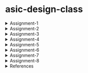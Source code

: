 # asic-design-class

<details>
<summary> Assignment-1 </summary>
  
## Write C program and compile it with GCC and RISC-V compiler and compare the outputs
  
### Task A. Writing a C program and compiling with GCC compilet

#### Step 1: open leafpad or any other text editor and write the following code

-> Command to open a file in leafpad
```ruby
  leafpad sum1ton.c &
```

-> Code:
```ruby
#include <stdio.h>

int main() {
	int I, n=25, sum=0;
	for(i=0; i<=n; ++I) {
	  sum =sum + I;
	}
	
	printf(" The sum from1 to %d is &d\n" , n,sum);
	return 0;
}
```

Screenshot 1: 

![image](https://github.com/user-attachments/assets/616043ce-5442-4504-b95f-feb333a0e7bf) 

Screenshot 2:

![image](https://github.com/user-attachments/assets/ecc36ccc-88a0-42d3-b036-02fc239d1d8c)

#### Step 2: compile the code using the gcc compiler and run the executable

-> Command to compile:
```ruby
  gcc sum1ton.c 
```

-> Command to run the executable:
```ruby
  ./a.out
```

Screenshot 3:

![image](https://github.com/user-attachments/assets/16316c28-ddc2-4b96-92f1-3a4b916abb34)

### Task B. Compiling the same program with RISC-V compiler

#### Step 1: Compailing the same C programm with RISC-V compiler ans -O1 optimization

->Command to compile:
```ruby
riscv64-unknown-elf-gcc -O1 -mabi=lp64 -march=rv64i -o sum1ton.o sum1ton.c
```
-> Command to dump the output:
```ruby
riscv64-unknown-elf-objdump -d sum1ton.o | less
```
Screenshot 4:
The number of instructions taken to execute the main block can be calculated by counting each individual instruction or subtracting the address of next block and the main block.

![image](https://github.com/user-attachments/assets/08f761f5-92e2-4d4d-a833-131325baf604)

Observation : With the -O1 optimizer, the main block takes total 14 instructions to execute the command

#### Step 2: Compailing the same C programm with RISC-V compiler ans -Ofast optimization

->Command to compile:
```ruby
riscv64-unknown-elf-gcc -Ofast -mabi=lp64 -march=rv64i -o sum1ton.o sum1ton.c
```
-> Command to dump the output:
```ruby
riscv64-unknown-elf-objdump -d sum1ton.o | less
```
Screenshot 5:

![image](https://github.com/user-attachments/assets/327269c0-5341-464f-8cad-a100d2807ba0)

Observation : With the -Ofast optimizer, the main block takes total 11 instructions to execute the command

</details>

<details>
<summary> Assignment-2 </summary>

## Executing and Debugging the C program with Spike Simulator

#### Step 1: Compile the C program with the RISC-V compiler with -Ofast optimizor
->Command to compile:
```ruby
riscv64-unknown-elf-gcc -Ofast -mabi=lp64 -march=rv64i -o sum1ton.o sum1ton.c
```

#### Step 2: Executing the compiled file with Spike Simulator
->Command for execution:
```ruby
spike pk sum1ton.o
```

Following is the expected output

![image](https://github.com/user-attachments/assets/5599e7e3-6bf2-4888-a2c6-13dd8acad86a)

#### Step 3: Debugging using Spike Simulator
->Command to open debugger:
```ruby
spike -d pk sumton.o 
```

We will step by step execute the instructions know what changes occur in the register values after each set of instructions run.
For that one can open the dump of the object file simultaneously.

->To run the first instruction
```ruby
until pc 0 100b0 
```

The above command will run the program till the instruction having adderess 100b0. To experiment one can take any differnt adderess and check the corrosponding reg value and observe the changes.

Screenshot of executing the above command

![image](https://github.com/user-attachments/assets/1887e545-b98c-4fe3-9820-220198b35d7a)

->To check the contents of reg
```ruby
reg 0 <reg_name>
```

For eg.
```ruby
reg 0 a0  #view contents of a0 register
reg 0 sp  #view contents of stack pointer
```

To execute next set of instructions press "enter"

![image](https://github.com/user-attachments/assets/4c9fa5a9-c16e-4b3c-9049-04fa5cae9851)

</details>

<details>
<summary> Assignment-3 </summary>
	
## Understanding RISC-V instruction format and implementing exact 32-bit instruction code in the instruction type format 

RISC-V is an instruction set architecture (ISA) designed to support computer architecture research and education.

### Task A. Instruction Set format of RISC-V

Instruction set or ISA are the set of commands which a process can understand and execute. The incstructions can be arithmetic, input, output operations etc. The instructions have some specific format/guidelines, defined by a series of 0s and 1s, that includes details such as the type of operation and the location of data.
For RISC-V also, there is a specific format for representing an instruction so that it can understand and execute specific operation.

1.  R-type 
   	
	R-type i.e Register type instructions handle all arithmetic and logical operations involving three registers. The format type is as follows

 	![image](https://github.com/user-attachments/assets/acc45146-51bc-4d7a-bb4b-3c940cce685c)

	-> funct7 (7 bits):
   		Function code for additional instruction differentiation
   
	-> rs2 (5 bits):
   		Second source register
   
	-> rs1 (5 bits):
   		First source register
   
	-> funct3 (3 bits):
   		Function code for primary instruction differentiation
	
 	-> rd (5 bits):
   		Destination register
	
 	-> opcode (7 bits)
   		Specifies basic operation catagory

2. I-type

	I-type i.e immediate type instruction handle operations with immediate values. The format type is as follows

	![image](https://github.com/user-attachments/assets/6371294d-e3b4-4da7-a7f7-f4ed069fe456)

	-> immediate (12 bits):
   		Immediate value used for operations
	
 	-> rs1 (5 bits):
   		Source register
	
 	-> funct3 (3 bits):
   		Function code for instruction differentiation
	
 	-> rd (5 bits):
   		Destination register
	
 	-> opcode (7 bits):
   		Basic operation code for I-type instructions


 3. S-type
    
	S-type or store type instructions are used to store data from register to memory. The format type is as follows

	![image](https://github.com/user-attachments/assets/d774995f-750c-4383-a0d1-9da2779782f4)

	-> imm[11:5] (7 bits): Upper 7 bits of the immediate value
    
	-> rs2 (5 bits): Second source register (contains the data to be stored)
    	
	-> rs1 (5 bits): First source register (base address register)
    
	-> funct3 (3 bits): Function code for instruction differentiation
    
	-> imm[4:0] (5 bits): Lower 5 bits of the immediate value
	
 	-> opcode (7 bits): Basic operation code for S-type instructions


 4. B-Type

    B-type instructions are used for conditional branch operations. These instructions are designed to alter the flow of execution based on comparisons between two registers. The format type is as follows

    ![image](https://github.com/user-attachments/assets/7426cb97-72d0-4904-b320-edc01ba7bfac)

	-> imm[12] (1 bit): The 12th bit of the immediate value
    
	-> imm[10:5] (6 bits): The 10th to 5th bits of the immediate value
    
	-> rs2 (5 bits): Second source register
    
	-> rs1 (5 bits): First source register
    
	-> funct3 (3 bits): Function code for instruction differentiation
    
	-> imm[4:1] (4 bits): The 4th to 1st bits of the immediate value
    
	-> imm[11] (1 bit): The 11th bit of the immediate value
    
	-> opcode (7 bits): Basic operation code for B-type instructions

5. U-Type

   U-type instructions handle operations involving large immediate values, typically for loading upper immediate values or computing addresses. The format type is as follows

   ![image](https://github.com/user-attachments/assets/b005d643-9fde-4b0f-97bd-d147b1cd9fb4)

	-> immediate[31:12] (20 bits): The upper 20 bits of the immediate value
   
	-> rd (5 bits): Destination register
   
	-> opcode (7 bits): Operation code for U-type instructions


6. J-Type

   J-type i.e jump type instructions are used for altering the program control flow by jumping to a specified address. Tey are typically used for unconditional jumps such as calling functions or implementing loops. The format type is as follows

   ![image](https://github.com/user-attachments/assets/e8343ad7-b3ba-4a5d-8872-230bb94d8147)

	-> imm[20] (1 bit): The 20th bit of the immediate value
   
	-> imm[10:1] (10 bits): The 10th to 1st bits of the immediate value

	-> imm[11] (1 bit): The 11th bit of the immediate value
   
	-> imm[19:12] (8 bits): The 19th to 12th bits of the immediate value
   
	-> rd (5 bits): Destination register where the return address is stored

	-> opcode (7 bits): Operation code for J-type instructions


### Task B. Decoding each Instruction Provided

### Task C. Executing assembly instructions based on a provided Verilog code within a RISC-V processor

| Operation | Standard RISC-V ISA | Hardcoded ISA |
| --------- | ------------------- | ------------- | 
| ADD R6, R2, R1 | 32'h00110333	| 32'h02208300 |
| SUB R7, R1, R2 | 32'h402083b3	| 32'h02209380 |
| AND R8, R1, R3 | 32'h0030f433	| 32'h0230a400 |
| OR R9, R2, R5	 | 32'h005164b3	| 32'h02513480 |
| XOR R10, R1, R4 | 32'h0040c533 | 32'h0240c500 |
| S#LT R1, R2, R4 | 32'h0045a0b3 | 32'h02415580 |
| ADDI R12, R4, 5 | 32'h004120b3 | 32'h00520600 |
| BEQ R0, R0, 15  | 32'h00000f63 | 32'h00f00002 |
| SW R3, R1, 2	  | 32'h0030a123 | 32'h00209181 |
| LW R13, R1, 2	  | 32'h0020a683 | 32'h00208681 |
| SRL R16, R14, R2 | 32'h0030a123 | 32'h00271803 |
| SLL R15, R1, R2  | 32'h002097b3 | 32'h00208783 |


### Task D. Performing functional simulation of RISC-V

-> For referencing the verilog and verilog testbench 
``` ruby
git clone https://github.com/vinayrayapati/iiitb_rv32i
```

#### Step 1. Compile the Verilog Code using the below command
-> Command
``` ruby
iverilog -o iiitb_rv32i iiitb_rv32i.v iiitb_rv32i_tb.v
```

#### Step 2. Execute testbench and create .vdc file
-> Command
``` ruby
 vvp iiitb_rv32i_tb
```

#### Step 3. Opening gtkwave and plotting the waveform 
-> Command
``` ruby
 gtkwave iiitb_rv32i.vdc
```
Screenshot of gtkwave gui

![image](https://github.com/user-attachments/assets/131510a9-f646-4252-8a0d-50838d3a6f0c)


#### Waveforms 

1. ADD R6, R2, R1

![image](https://github.com/user-attachments/assets/07498efb-175d-4dcd-8211-5ce151e52efa)

2. SUB R7, R1, R2

![image](https://github.com/user-attachments/assets/5ad343a5-979f-4c55-a031-805f6c3325de)

3. AND R8, R1, R3

![image](https://github.com/user-attachments/assets/8b15a105-184b-46e4-a7db-f929f0c45c6d)

5. OR R9, R2, R5

![image](https://github.com/user-attachments/assets/2094ea53-c8b1-4aee-98bc-2b7b950a6f1f)

6. XOR R10, R1, R4

![image](https://github.com/user-attachments/assets/3dbcb959-447f-4809-9dd4-96269e754cdf)

7. SLT R1, R2, R4

![image](https://github.com/user-attachments/assets/8d24aa09-ca23-45d3-b7d5-af4effef5e1d)

8. ADDI R12, R4, R5

![image](https://github.com/user-attachments/assets/ce72d2bb-31e3-4a62-baf0-5d9c5ecbaacb)

9. BEQ R0, R0, 15

![image](https://github.com/user-attachments/assets/be03f323-d064-4014-86fd-cb34f14e8cc6)

</details>

<details>
<summary> Assignment-4 </summary>

## Writing C program, compiling it with GCC and RISC-V compiler and compairing the output

### Fibonacci Series Generation

#### What is Fibonacci Series?

Fibonacci series is a sequence where the next number in the equence is the sum of the two preceding ones in the sequence.
The first two numbers of the sequence are 0 and 1.

#### Mathematical Representation 

The first two elements of the sequence 
```
F0 = 0
F1 = 1
```
The  next elements in the sequence are given by 
```
Fn = Fn-1 + Fn-2 (n > 2)
```
For reference let's take an example and check the sequence

```
for n=5
F0 = 0
F1 = 1
F2 = F0 + F1 = 0 + 1 = 1
F3 = F2 + F1 = 1 + 1 = 2
F4 = F3 + F2 = 2 + 1 = 3
F5 = F4 + F3 = 3 + 2 = 5
```

-> Code
```ruby
#include <stdio.h>

// driver code
int main()
{

    int n = 0, num, i;
    int p1 = 1;
    int p2 = 0;

    printf("Enter number of terms want to print the sequence for: \t");
    scanf("%d", &n);

    if (n < 1) {
        printf("Invalid Number of terms\n");
    }


    for (i = 1; i <= n; i++) {
        if (i > 2) {
            num = p1 + p2;
            p2 = p1;
            p1 = num;
            printf("%d \n", num);
        }

        // for first two terms
        if (i == 1) {
            printf("%d \n", p2);
        }
        if (i == 2) {
            printf("%d \n", p1);
        }
    }

    return 0;
}

```
#### Task A. Compiling the code by GCC compiler

-> Compiling the code
```ruby
gcc fibo_series.c
```

-> Executing 
```ruby
./a.out
```

#### Task B. Compiling the code by RISC-V compiler

-> Compiling the code
```ruby
riscv64-unknown-elf-gcc -O1 -mabi=lp64 -march=rv64i -o fibo_series.o fibo_series.c
```

-> Executing 
```ruby
spike pk fibo_series.o
```

-> Output from GCC and RISC-V compiler

![image](https://github.com/user-attachments/assets/5f37f9ce-b7e7-45ce-a53a-58b5f16ea822)


##### Observation 
The output from both the compilers is same which is expected.

</details>

<details>
<summary> Assignment-5 </summary>



<details> 
<summary> Day-3 </summary>

# Digital logic with TL-Verilog in Makerchip IDE

## Combinational Circuits

### 1. Implementation of MUX

![image](https://github.com/user-attachments/assets/9bb782bb-83de-443d-bdf4-7f926978c74b)

->Code

```ruby
$out[3:0] = $sel ? $in1[3:0] : $in2[3:0];
```
![image](https://github.com/user-attachments/assets/010d0a81-e139-464a-9c1a-9d53e98ae82b)


### 2. Combinational Calculator

![image](https://github.com/user-attachments/assets/b7855a6a-82c3-4e58-8164-8a6b2af38480)

->Code

```ruby
   $val1[31:0] = $rand1[31:0];
   $val2[31:0] = $rand2[31:0];
   $sel[1:0] = $rand3[1:0];
   
   $sum[31:0] = $val1[31:0] + $val2[31:0];
   $diff[31:0] = $val1[31:0] - $val2[31:0];
   $prod[31:0] = $val1[31:0] * $val2[31:0];
   $quot[31:0] = $val1[31:0] / $val2[31:0];
   
   $out1[31:0] = ($sel[1:0]==2'b00) ? $sum : ($sel[1:0]==2'b01) ? $diff : ($sel[1:0]==2'b10) ? $prod : $quot;

```

Output

![image](https://github.com/user-attachments/assets/bf0e3518-5d2b-4440-a920-5c964f6d723c)


## Sequential Circuits

### 1. Free-Running Counter

![image](https://github.com/user-attachments/assets/f8190c77-21f4-4614-a2d3-cc966d9559c7)

->Code

```ruby
   $count[31:0] = $reset ? 0 : (>>1$count + 1);
```

Output

![image](https://github.com/user-attachments/assets/a7ee6faf-46ea-4de1-807a-567c12b733d2)


### 2. Sequential Calculator

![image](https://github.com/user-attachments/assets/551d380f-c44c-4ef6-b3e9-69beb71741ba)

->Code

```ruby
   $val1[31:0] = >>2$out;
   $val2[31:0] = $rand2[3:0];
   $sel[1:0] = $rand3[1:0];
   
   $sum[31:0]  = $val1[31:0] + $val2[31:0];
   $diff[31:0] = $val1[31:0] - $val2[31:0];
   $prod[31:0] = $val1[31:0] * $val2[31:0];
   $quot[31:0] = $val1[31:0] / $val2[31:0];
   
   $int[31:0] = ($sel[1:0] == 2'b00) ? $sum : ($sel[1:0] == 2'b01) ? $diff : ($sel[1:0] == 2'b10) ? $prod[31:0]: $quot[31:0];
   
   $out[31:0] = $reset ? 32'h0 : $int;
```

Output

![image](https://github.com/user-attachments/assets/356bffee-026e-4410-b82d-b009d5053ce8)


## Pipeline

In Transaction-Level Verilog (TL-Verilog), pipelined logic is efficiently expressed using pipeline constructs that represent data flow across design stages, each corresponding to a clock cycle. This approach simplifies the modeling of sequential logic by automatically handling state propagation and enabling clear, concise descriptions of complex, multi-stage operations, improving both design clarity and maintainability.

### Pipelined Calculator 

![image](https://github.com/user-attachments/assets/0a5d2af9-d41d-4974-aecf-4a8473035e7a)


->Code
```ruby
   |cal
      @1
         $reset = *reset;
         $clk_sne = *clk;

         $valid[31:0] = $reset ? 0 : (>>1$valid + 1);
         $valid_or_reset = $reset | ~$valid;
         
         $val1[31:0] = >>2$out;
         $val2[31:0] = $rand2[3:0];
         $sel[1:0] = $rand3[1:0];
      
         $sum[31:0]  = $val1[31:0] + $val2[31:0];
         $diff[31:0] = $val1[31:0] - $val2[31:0];
         $prod[31:0] = $val1[31:0] * $val2[31:0];
         $quot[31:0] = $val1[31:0] / $val2[31:0];
      
      @2
         $out[31:0] = $valid_or_reset ? 32'h0 : ($sel[1:0] == 2'b00) ? $sum : ($sel[1:0] == 2'b01) ? $diff : ($sel[1:0] == 2'b10) ? $prod[31:0]: $quot[31:0];


```

Output

![image](https://github.com/user-attachments/assets/606d30be-2f6e-4615-9499-756cf46f8966)


## Validity 
In TL-Verilog, validity is a key concept used to manage data flow through pipelines. It helps ensure that operations are only performed on valid data and prevents the unnecessary processing of invalid or stale data. This concept is essential in pipelined designs, where operations are spread across multiple clock cycles.

### Cycle Calculator with Validity

![image](https://github.com/user-attachments/assets/964ad33d-80ac-4151-8011-e24658f14469)

->Code

```ruby
   |cal
      @1
         $reset = *reset;
         $clk_sne = *clk;
         
         $cnt[31:0] = $reset ? 0 : (>>1$cnt + 1);
         $valid = $cnt;
         $valid_or_reset = ($reset | $valid);
         
      ?$valid
         @1
            $val1[31:0] = >>2$out;
            $val2[31:0] = $rand2[3:0];
            $sel[1:0] = $rand3[1:0];
      
            $sum[31:0]  = $val1[31:0] + $val2[31:0];
            $diff[31:0] = $val1[31:0] - $val2[31:0];
            $prod[31:0] = $val1[31:0] * $val2[31:0];
            $quot[31:0] = $val1[31:0] / $val2[31:0];
      
         @2
            $out[31:0] = $valid_or_reset ? 32'h0 : ($sel[1:0] == 2'b00) ? $sum : ($sel[1:0] == 2'b01) ? $diff : ($sel[1:0] == 2'b10) ? $prod[31:0]: $quot[31:0];

```


Output

![image](https://github.com/user-attachments/assets/3db87edb-7e45-48a3-befb-3c301235aa13)

</details>

<details>

<summary> Day-4 </summary>

# Basic RISC-V CPU Micro-Architecture

## RISC-V Block Diagram

![image](https://github.com/user-attachments/assets/b8bac6d7-6c87-44d4-a625-aac8ae25d08a)

## Implementation Plan

![image](https://github.com/user-attachments/assets/f737f0ce-3a8b-445e-8653-55278baeba10)

### 1. Program Counter (PC) and next PC

The CPU uses the program counter to track its location in the code, for example when fetching the next instruction. Usually, the CPU adds four to the PC during instruction execution: addresses are in bytes, and each RISC-V instruction is four bytes long.

![image](https://github.com/user-attachments/assets/bec21aab-224d-4543-b125-18bd1f961125)

->Code

```ruby
         $pc[31:0] = >>1$reset ? 0 : ( >>1$pc + 31'h4 );

```

Output 

![image](https://github.com/user-attachments/assets/f307e945-7cf8-4743-811a-0c6d46a4140a)

### 2. Instruction Fetch

Instruction fetch is the first stage in the instruction execution cycle of a RISC-V CPU. It involves retrieving the instruction pointed to by the Program Counter (PC) from memory so that it can be decoded and executed in subsequent stages.

![image](https://github.com/user-attachments/assets/a284d9ff-d48e-4eed-8aa7-8ef0e1d48f9d)

->Code
```ruby
   |cpu
      @0
         $reset = *reset;
         $clk_sne = *clk;
         
         $pc[31:0] = >>1$reset ? 0 : ( >>1$pc + 31'h4 );
         
         $imem_rd_en = >>1$reset ? 0 : 1;
         $imem_rd_addr[31:0] = $pc[M4_IMEM_INDEX_CNT+1:2];

      @1
         $instr[31:0] = $imem_rd_data[31:0];

```

Output

![image](https://github.com/user-attachments/assets/f7fb0c47-56de-49e4-b476-41d62ccd1ee8)


### 3. Instruction Decode

Instruction decode is the second stage in the instruction execution cycle of a RISC-V CPU. After an instruction is fetched from memory, it needs to be interpreted, or "decoded," to understand what operation is to be performed and which operands are involved. The decoding process involves breaking down the binary instruction into its constituent fields, such as opcode, source registers, destination registers, and immediate values.

![image](https://github.com/user-attachments/assets/b16ee5ff-4485-4a54-9670-f9ee48705891)

INSTRUCTION TYPES DECODE

![image](https://github.com/user-attachments/assets/bb6f23ed-d444-4961-83c8-cdd114772390)

->Code
```ruby
      @1
         $is_u_instr = $instr[6:2] ==? 5'b0x101;
         
         $is_s_instr = $instr[6:2] ==? 5'b0100x;
         
         $is_r_instr = $instr[6:2] ==? 5'b01011 ||
                       $instr[6:2] ==? 5'b011x0 ||
                       $instr[6:2] ==? 5'b10100;
         
         $is_j_instr = $instr[6:2] ==? 5'b11011;
         
         $is_i_instr = $instr[6:2] ==? 5'b0000x ||
                       $instr[6:2] ==? 5'b001x0 ||
                       $instr[6:2] ==? 5'b11001;
         
         $is_b_instr = $instr[6:2] ==? 5'b11000;
```

INSTRUCTION IMMEDIATE DECODE

![image](https://github.com/user-attachments/assets/2bdf7f54-2a87-4c84-8dcc-1a4bcc3cf32b)

->Code
```ruby
         $imm[31:0] = $is_i_instr ? {{21{$instr[31]}}, $instr[30:20]} :
                      $is_s_instr ? {{21{$instr[31]}}, $instr[30:25], $instr[11:7]} :
                      $is_b_instr ? {{20{$instr[31]}}, $instr[7], $instr[30:25], $instr[11:8], 1'b0} :
                      $is_u_instr ? {$instr[31:12], 12'b0} :
                      $is_j_instr ? {{12{$instr[31]}}, $instr[19:12], $instr[20], $instr[30:21], 1'b0} :
                                    32'b0;
```

INSTRUCTION FIELD DECODE

![image](https://github.com/user-attachments/assets/dae7d804-9061-4373-bd24-1fb52bcc2f2e)

->Code
```ruby
         $rs2_valid = $is_r_instr || $is_s_instr || $is_b_instr;
         ?$rs2_valid
            $rs2[4:0] = $instr[24:20];
            
         $rs1_valid = $is_r_instr || $is_i_instr || $is_s_instr || $is_b_instr;
         ?$rs1_valid
            $rs1[4:0] = $instr[19:15];
         
         $funct3_valid = $is_r_instr || $is_i_instr || $is_s_instr || $is_b_instr;
         ?$funct3_valid
            $funct3[2:0] = $instr[14:12];
            
         $funct7_valid = $is_r_instr ;
         ?$funct7_valid
            $funct7[6:0] = $instr[31:25];
            
         $rd_valid = $is_r_instr || $is_i_instr || $is_u_instr || $is_j_instr;
         ?$rd_valid
            $rd[4:0] = $instr[11:7];

```

INSTRUCTION DECODE

![image](https://github.com/user-attachments/assets/ed14982c-04f4-4173-9610-90e5d0974a6e)

->Code

```ruby
         $opcode[6:0] = $instr[6:0];
         
         $dec_bits [10:0] = {$funct7[5], $funct3, $opcode};
         $is_beq = $dec_bits ==? 11'bx_000_1100011;
         $is_bne = $dec_bits ==? 11'bx_001_1100011;
         $is_blt = $dec_bits ==? 11'bx_100_1100011;
         $is_bge = $dec_bits ==? 11'bx_101_1100011;
         $is_bltu = $dec_bits ==? 11'bx_110_1100011;
         $is_bgeu = $dec_bits ==? 11'bx_111_1100011;
         $is_addi = $dec_bits ==? 11'bx_000_0010011;
         $is_add = $dec_bits ==? 11'b0_000_0110011;
         
         `BOGUS_USE ($is_beq $is_bne $is_blt $is_bge $is_bltu $is_bgeu $is_addi $is_add)

```
Output

![image](https://github.com/user-attachments/assets/1c9fa40b-982f-44a1-9983-bc60d0bd9270)

### Register file Reading

The read register file is a component that contains a collection of registers used to store data during instruction execution. Instructions typically involve accessing data from these registers, with the instruction indicating which registers to read. The retrieved data is then used as operands for operations carried out by the ALU or other CPU components.

![image](https://github.com/user-attachments/assets/986be544-3912-4929-826e-11fb47fa6b60)

->Code

```ruby
         $rf_wr_en = 1'b0;
         $rf_wr_index[4:0] = 5'b0;
         $rf_wr_data[31:0] = 32'b0;
         $rf_rd_en1 = $rs1_valid;
         $rf_rd_index1[4:0] = $rs1;
         $rf_rd_en2 = $rs2_valid;
         $rf_rd_index2[4:0] = $rs2;
         
         $src1_value[31:0] = $rf_rd_data1;
         $src2_value[31:0] = $rf_rd_data2;
```

Output

![image](https://github.com/user-attachments/assets/8629f57d-29d7-4bca-bced-9945b69231fb)


### Arithmatic and Logic Unit (ALU)

The Arithmetic Logic Unit (ALU) in a RISC-V CPU is a key component responsible for performing arithmetic and logical operations. The ALU receives inputs from the register file or immediate values from instructions and produces results that are either stored back into registers, used for branching decisions, or forwarded to other components like memory.

![image](https://github.com/user-attachments/assets/80c5ebfc-d93d-4622-bf14-059e9b5f8b4e)

```ruby
         $result[31:0] = $is_addi ? $src1_value + $imm :
                         $is_add ? $src1_value + $src2_value :
                         32'bx ;

```

Output

![image](https://github.com/user-attachments/assets/b82e2cb3-8e20-4754-bede-222680586f15)

### Register file Write

In a RISC-V CPU, the register file write operation is a critical part of the instruction execution process, particularly during the write-back stage of the pipeline. This is where the results of computations or data from memory are written back to a register in the register file

![image](https://github.com/user-attachments/assets/d7059874-6c08-4667-b07b-945c130d83ec)


```ruby
         $rf_wr_en = $rd_valid && $rd != 5'b0;
         $rf_wr_index[4:0] = $rd;
         $rf_wr_data[31:0] = $result;
```

Output

![image](https://github.com/user-attachments/assets/225bc6d6-49fa-4064-b48c-1dd2701cfc30)


### Branch Instructions

![image](https://github.com/user-attachments/assets/01712267-dd8f-4c0f-afb7-76d2f9762e19)


```ruby
         $taken_branch = $is_beq ? ($src1_value == $src2_value):
                         $is_bne ? ($src1_value != $src2_value):
                         $is_blt ? (($src1_value < $src2_value) ^ ($src1_value[31] != $src2_value[31])):
                         $is_bge ? (($src1_value >= $src2_value) ^ ($src1_value[31] != $src2_value[31])):
                         $is_bltu ? ($src1_value < $src2_value):
                         $is_bgeu ? ($src1_value >= $src2_value):
                                    1'b0;
```

Output

![image](https://github.com/user-attachments/assets/6b2a1031-96fc-4b8c-9781-8a9c38e74b2f)


</details>

<details>

<summary> Day-5 </summary>

## Complete Pipelined RISC-V CPU Micro-Architecture

->Code
```ruby
\m4_TLV_version 1d: tl-x.org
\SV
   // Template code can be found in: https://github.com/stevehoover/RISC-V_MYTH_Workshop
   
   m4_include_lib(['https://raw.githubusercontent.com/BalaDhinesh/RISC-V_MYTH_Workshop/master/tlv_lib/risc-v_shell_lib.tlv'])

\SV
   m4_makerchip_module   // (Expanded in Nav-TLV pane.)
\TLV

   // /====================\
   // | Sum 0 to 10 Program |
   // \====================/
   //
   // Add 0,1,2,3,...,10 (in that order).
   //
   // Regs:
   //  r10 (a0): In: 0, Out: final sum
   //  r12 (a2): 10
   //  r13 (a3): 1..10
   //  r14 (a4): Sum
   // 
   // External to function:
   m4_asm(ADD, r10, r0, r0)             // Initialize r10 (a0) to 0.
   // Function:
   m4_asm(ADD, r14, r10, r0)            // Initialize sum register a4 with 0x0
   m4_asm(ADDI, r12, r10, 1011)         // Store count of 10 in register a2.
   m4_asm(ADD, r13, r10, r0)            // Initialize intermediate sum register a3 with 0
   // Loop:
   m4_asm(ADD, r14, r13, r14)           // Incremental addition
   m4_asm(ADDI, r13, r13, 1)            // Increment intermediate register by 1
   m4_asm(BLT, r13, r12, 1111111111000) // If a3 is less than a2, branch to label named <loop>
   m4_asm(ADD, r10, r14, r0)            // Store final result to register a0 so that it can be read by main program
   m4_asm(SW, r0, r10, 10000)           // Store r10 result in dmem
   m4_asm(LW, r17, r0, 10000)           // Load contents of dmem to r17
   m4_asm(JAL, r7, 00000000000000000000) // Done. Jump to itself (infinite loop). (Up to 20-bit signed immediate plus implicit 0 bit (unlike JALR) provides byte address; last immediate bit should also be 0)
   m4_define_hier(['M4_IMEM'], M4_NUM_INSTRS)

   |cpu
      @0
         $reset = *reset;
         $clk_sne = *clk;
         
         //PC fetch - branch, jumps and loads introduce 2 cycle bubbles in this pipeline
         $pc[31:0] = >>1$reset ? '0 : (>>3$valid_taken_br ? >>3$br_tgt_pc :
                                       >>3$valid_load     ? >>3$inc_pc[31:0] :
                                       >>3$jal_valid      ? >>3$br_tgt_pc :
                                       >>3$jalr_valid     ? >>3$jalr_tgt_pc :
                                                     (>>1$inc_pc[31:0]));
         // Access instruction memory using PC
         $imem_rd_en = ~ $reset;
         $imem_rd_addr[31:0] = $pc[M4_IMEM_INDEX_CNT+1:2];
         
         
      @1
         //Getting instruction from IMem
         $instr[31:0] = $imem_rd_data[31:0];
         
         //Increment PC
         $inc_pc[31:0] = $pc[31:0] + 32'h4;
         
         //Decoding I,R,S,U,B,J type of instructions based on opcode [6:0]
         //Only [6:2] is used here because this implementation is for RV64I which does not use [1:0]
         $is_i_instr = $instr[6:2] ==? 5'b0000x ||
                       $instr[6:2] ==? 5'b001x0 ||
                       $instr[6:2] == 5'b11001;
         
         $is_r_instr = $instr[6:2] == 5'b01011 ||
                       $instr[6:2] ==? 5'b011x0 ||
                       $instr[6:2] == 5'b10100;
         
         $is_s_instr = $instr[6:2] ==? 5'b0100x;
         
         $is_u_instr = $instr[6:2] ==? 5'b0x101;
         
         $is_b_instr = $instr[6:2] == 5'b11000;
         
         $is_j_instr = $instr[6:2] == 5'b11011;
         
         //Immediate value decode
         $imm[31:0] = $is_i_instr ? { {21{$instr[31]}} , $instr[30:20]} :
                      $is_s_instr ? { {21{$instr[31]}} , $instr[30:25] , $instr[11:8] , $instr[7]} :
                      $is_b_instr ? { {20{$instr[31]}} , $instr[7] , $instr[30:25] , $instr[11:8] , 1'b0} :
                      $is_u_instr ? { $instr[31] , $instr[30:12] , { 12{1'b0}} } :
                      $is_j_instr ? { {12{$instr[31]}} , $instr[19:12] , $instr[20] , $instr[30:21] , 1'b0} :
                      >>1$imm[31:0];
         
         //Generate valid signals for each instruction fields
         $rs1_or_funct3_valid    = $is_r_instr || $is_i_instr || $is_s_instr || $is_b_instr;
         $rs2_valid              = $is_r_instr || $is_s_instr || $is_b_instr;
         $rd_valid               = $is_r_instr || $is_i_instr || $is_u_instr || $is_j_instr;
         $funct7_valid           = $is_r_instr;
         
         //Decode other fields of instruction - source and destination registers, funct, opcode
         ?$rs1_or_funct3_valid
            $rs1[4:0]    = $instr[19:15];
            $funct3[2:0] = $instr[14:12];
         
         ?$rs2_valid
            $rs2[4:0]    = $instr[24:20];
         
         ?$rd_valid
            $rd[4:0]     = $instr[11:7];
         
         ?$funct7_valid
            $funct7[6:0] = $instr[31:25];
         
         $opcode[6:0] = $instr[6:0];
         
         //Decode instruction in subset of base instruction set based on RISC-V 32I
         $dec_bits[10:0] = {$funct7[5],$funct3,$opcode};
         
         //Branch instructions
         $is_beq   = $dec_bits ==? 11'bx_000_1100011;
         $is_bne   = $dec_bits ==? 11'bx_001_1100011;
         $is_blt   = $dec_bits ==? 11'bx_100_1100011;
         $is_bge   = $dec_bits ==? 11'bx_101_1100011;
         $is_bltu  = $dec_bits ==? 11'bx_110_1100011;
         $is_bgeu  = $dec_bits ==? 11'bx_111_1100011;
         
         //Jump instructions
         $is_auipc = $dec_bits ==? 11'bx_xxx_0010111;
         $is_jal   = $dec_bits ==? 11'bx_xxx_1101111;
         $is_jalr  = $dec_bits ==? 11'bx_000_1100111;
         
         //Arithmetic instructions
         $is_addi  = $dec_bits ==? 11'bx_000_0010011;
         $is_add   = $dec_bits ==? 11'b0_000_0110011;
         $is_lui   = $dec_bits ==? 11'bx_xxx_0110111;
         $is_slti  = $dec_bits ==? 11'bx_010_0010011;
         $is_sltiu = $dec_bits ==? 11'bx_011_0010011;
         $is_xori  = $dec_bits ==? 11'bx_100_0010011;
         $is_ori   = $dec_bits ==? 11'bx_110_0010011;
         $is_andi  = $dec_bits ==? 11'bx_111_0010011;
         $is_slli  = $dec_bits ==? 11'b0_001_0010011;
         $is_srli  = $dec_bits ==? 11'b0_101_0010011;
         $is_srai  = $dec_bits ==? 11'b1_101_0010011;
         $is_sub   = $dec_bits ==? 11'b1_000_0110011;
         $is_sll   = $dec_bits ==? 11'b0_001_0110011;
         $is_slt   = $dec_bits ==? 11'b0_010_0110011;
         $is_sltu  = $dec_bits ==? 11'b0_011_0110011;
         $is_xor   = $dec_bits ==? 11'b0_100_0110011;
         $is_srl   = $dec_bits ==? 11'b0_101_0110011;
         $is_sra   = $dec_bits ==? 11'b1_101_0110011;
         $is_or    = $dec_bits ==? 11'b0_110_0110011;
         $is_and   = $dec_bits ==? 11'b0_111_0110011;
         
         //Store instructions
         $is_sb    = $dec_bits ==? 11'bx_000_0100011;
         $is_sh    = $dec_bits ==? 11'bx_001_0100011;
         $is_sw    = $dec_bits ==? 11'bx_010_0100011;
         
         //Load instructions - support only 4 byte load
         $is_load  = $dec_bits ==? 11'bx_xxx_0000011;
         
         $is_jump = $is_jal || $is_jalr;
         
      @2
         //Get Source register values from reg file
         $rf_rd_en1 = $rs1_or_funct3_valid;
         $rf_rd_en2 = $rs2_valid;
         
         $rf_rd_index1[4:0] = $rs1[4:0];
         $rf_rd_index2[4:0] = $rs2[4:0];
         
         //Register file bypass logic - data forwarding from ALU to resolve RAW dependence
         $src1_value[31:0] = $rs1_bypass ? >>1$result[31:0] : $rf_rd_data1[31:0];
         $src2_value[31:0] = $rs2_bypass ? >>1$result[31:0] : $rf_rd_data2[31:0];
         
         //Branch target PC computation for branches and JAL
         $br_tgt_pc[31:0] = $imm[31:0] + $pc[31:0];
         
         $rs1_bypass = >>1$rf_wr_en && (>>1$rd == $rs1);
         $rs2_bypass = >>1$rf_wr_en && (>>1$rd == $rs2);
         
      @3
         //ALU implementation
         $result[31:0] = $is_addi  ? $src1_value +  $imm :
                         $is_add   ? $src1_value +  $src2_value :
                         $is_andi  ? $src1_value &  $imm :
                         $is_ori   ? $src1_value |  $imm :
                         $is_xori  ? $src1_value ^  $imm :
                         $is_slli  ? $src1_value << $imm[5:0]:
                         $is_srli  ? $src1_value >> $imm[5:0]:
                         $is_and   ? $src1_value &  $src2_value:
                         $is_or    ? $src1_value |  $src2_value:
                         $is_xor   ? $src1_value ^  $src2_value:
                         $is_sub   ? $src1_value -  $src2_value:
                         $is_sll   ? $src1_value << $src2_value:
                         $is_srl   ? $src1_value >> $src2_value:
                         $is_sltu  ? $sltu_rslt[31:0]:
                         $is_sltiu ? $sltiu_rslt[31:0]:
                         $is_lui   ? {$imm[31:12], 12'b0}:
                         $is_auipc ? $pc + $imm:
                         $is_jal   ? $pc + 4:
                         $is_jalr  ? $pc + 4:
                         $is_srai  ? ({ {32{$src1_value[31]}} , $src1_value} >> $imm[4:0]) :
                         $is_slt   ? (($src1_value[31] == $src2_value[31]) ? $sltu_rslt : {31'b0, $src1_value[31]}):
                         $is_slti  ? (($src1_value[31] == $imm[31]) ? $sltiu_rslt : {31'b0, $src1_value[31]}) :
                         $is_sra   ? ({ {32{$src1_value[31]}}, $src1_value} >> $src2_value[4:0]) :
                         $is_load  ? $src1_value +  $imm :
                         $is_s_instr ? $src1_value + $imm :
                                    32'bx;
         
         $sltu_rslt[31:0]  = $src1_value <  $src2_value;
         $sltiu_rslt[31:0] = $src1_value <  $imm;
         
         //Jump instruction target PC computation
         $jalr_tgt_pc[31:0] = $imm[31:0] + $src1_value[31:0]; 
         
         //Branch equations
         $taken_br = $is_beq ? ($src1_value == $src2_value) :
                     $is_bne ? ($src1_value != $src2_value) :
                     $is_blt ? (($src1_value < $src2_value) ^ ($src1_value[31] != $src2_value[31])) :
                     $is_bge ? (($src1_value >= $src2_value) ^ ($src1_value[31] != $src2_value[31])) :
                     $is_bltu ? ($src1_value < $src2_value) :
                     $is_bgeu ? ($src1_value >= $src2_value) :
                     1'b0;
         
         $valid = ~(>>1$valid_taken_br || >>2$valid_taken_br || >>1$is_load || >>2$is_load || >>2$jump_valid || >>1$jump_valid);
         
         //Current instruction is valid & is a taken branch
         $valid_taken_br = $valid && $taken_br;
         
         //Current instruction is valid & is a load
         $valid_load = $valid && $is_load;
         
         //Current instruction is valid & is jump
         $jump_valid = $valid && $is_jump;
         $jal_valid  = $valid && $is_jal;
         $jalr_valid = $valid && $is_jalr;
         
         //Destination register update - ALU result or load result depending on instruction
         $rf_wr_en = (($rd != '0) && $rd_valid && $valid) || >>2$valid_load;
         $rf_wr_index[4:0] = $valid ? $rd[4:0] : >>2$rd[4:0];
         $rf_wr_data[31:0] = $valid ? $result[31:0] : >>2$ld_data[31:0];
         
      @4
         //Data memory access for load, store
         $dmem_addr[3:0]     =  $result[5:2];
         $dmem_wr_en         =  $valid && $is_s_instr;
         $dmem_wr_data[31:0] =  $src2_value[31:0];
         $dmem_rd_en         =  $valid_load;
         
         //Write back data read from load instruction to register
         $ld_data[31:0]      =  $dmem_rd_data[31:0];
         
      
   *passed = |cpu/xreg[14]>>10$value == (1+2+3+4+5+6+7+8+9+10);
   //Run for 80 cycles without any checks
   *passed = *cyc_cnt > 80;
   *failed = 1'b0;
   
   // Macro instantiations for:
   //  o instruction memory
   //  o register file
   //  o data memory
   //  o CPU visualization
   |cpu
      m4+imem(@1)    // Args: (read stage)
      m4+rf(@2, @3)  // Args: (read stage, write stage) - if equal, no register bypass is required
      m4+dmem(@4)    // Args: (read/write stage)
   
   m4+cpu_viz(@4)    // For visualisation, argument should be at least equal to the last stage of CPU logic
                       // @4 would work for all labs
\SV
   endmodule

```
#### Waveforms :

1. clk

![image](https://github.com/user-attachments/assets/5fccd80c-f807-42c9-84be-619c4d9b351f)


2. reset

![image](https://github.com/user-attachments/assets/b48f8c67-1e33-496a-908c-54cb1b0b47e7)


#### Testbench

```ruby
*passed = |cpu/xreg[14]>>10$value == (1+2+3+4+5+6+7+8+9+10);
```

Output
![image](https://github.com/user-attachments/assets/cb1db13e-7102-44f8-9e5d-847930fd4f19)

 
</details>


</details>

<details>

 <summary> Assignment-6 </summary>

## Converting the RISC-V tlv code to verilog code

RISC-V processor was initially designed in TL-Verilog using the Makerchip IDE. Now, for this lab we need to convert the TLV to verilog code and compare the outputs of both.

For converting the TLV code to verilog code we are using the sandpiper-saas compiler. Installation steps for the same are as below.

#### Step-1 Installing python and related packages
```ruby
sudo apt install make python python3 python3-pip
sudo apt-get install python3-venv
```

#### Step-2
```ruby
source ~/.venv/bin/activate
python3 -m venv .venv
```

#### Step-3
```ruby
pip3 install pyyaml click sandpiper-saas
```

#### Step-4 Installing git iverilog gtkwave
```ruby
sudo apt install git iverilog gtkwave
```

### Converting the tlv to verilog

#### Step-1 Reference flow 
```ruby
git clone https://github.com/manili/VSDBabySoC.git
```
#### Step-2
Replacing the rvmyth.tlv with desired RISC-V tlv.

#### Step-3 Converting to verilog

```ruby
cd VSDBabySoC
sandpiper-saas -i ./src/module/rvmyth.tlv -o rvmyth.v --bestsv --noline -p verilog --outdir ./
```

#### Step-4 Running verilog code

```ruby
make pre_synth_sim
gtkwave output/pre_synth_sim/pre_synth_sim.vcd
```

![image](https://github.com/user-attachments/assets/2ad69a3c-5eac-4f00-bcab-fcda7e6aaa27)


Output:
![image](https://github.com/user-attachments/assets/165bc05d-2df6-4414-b198-906684351dd4)


### Compare the output waveforms with the MakerChip simulation results 

1. clk

![image](https://github.com/user-attachments/assets/5fccd80c-f807-42c9-84be-619c4d9b351f)

2. reset

![image](https://github.com/user-attachments/assets/b48f8c67-1e33-496a-908c-54cb1b0b47e7)


3. Output
   
![image](https://github.com/user-attachments/assets/cb1db13e-7102-44f8-9e5d-847930fd4f19)

</details>

<details>

 <summary> Assignment-7 </summary>

## Simulation of BabySoC and generating waveforms for PLL and DAC 

For this lab we need to use the previously generated verilog code, and simulate the BabySoC.  This process involves generating DAC (Digital-to-Analog Converter) and PLL (Phase-Locked Loop) waveforms for the RISC-V processor.

### PLL
A phase-locked loop (PLL) is an electronic circuit with a voltage or voltage-driven oscillator that constantly adjusts to match the frequency of an input signal. PLLs are used to generate, stabilize, modulate, demodulate, filter or recover a signal from a "noisy" communications channel where data has been interrupted.

### DAC 
A Digital-to-Analog Converter (DAC) is an electronic component that transforms digital signals, often in binary form, into corresponding analog signals, such as voltage or current. 

### Cloning the BabySOC for simulation

### Step-1 Cloning BabySoC
```ruby
git clone https://github.com/Subhasis-Sahu/BabySoC_Simulation.git
```

### BabySoc 
Files structure BabySoC

src/module - contains all RTL files and testbench.v used for simulating our BabySoC design.

src/include - contains RTL files used in `include define in main RTL files in src/module.

### Step-2
Update the rvmyth.v according to the previous assignment steps.

### Step-3
Compiling the verilog
```ruby
iverilog -o ./pre_synth_sim.out -DPRE_SYNTH_SIM src/module/testbench.v -I src/include -I src/module/
```

### Step-4
Plotting the waveforms
```ruby
./pre_synth_sim.out
gtkwave pre_synth_sim.vcd
```

Output:

 ![image](https://github.com/user-attachments/assets/ce9dc58c-5e6c-4c51-a975-14bd8da0602e)

</details>

<details>

<summary> Assignment-8 </summary>

<details>
	
<summary> Day 0 </summary>

<details>

<summary> Yosys </summary>

``` ruby
 	git clone https://github.com/YosysHQ/yosys.git 
	cd yosys-master  
     	sudo apt install make  
     	sudo apt-get install build-essential clang bison flex \ 
     	libreadline-dev gawk tcl-dev libffi-dev git \ 
     	graphviz xdot pkg-config python3 libboost-system-dev \ 
     	libboost-python-dev libboost-filesystem-dev zlib1g-dev 
     	make  
     	sudo make install

```
 
</details>

<details>

<summary> iverilog </summary>

```ruby
 sudo apt-get install iverilog
```
 
</details>

<details>

<summary> gtkwave </summary>

```ruby
sudo apt-get install gtkwave
```
 
</details>

<details>

<summary> NgSpice </summary>

```ruby
tar -zxvf ngspice-40.tar.gz
cd ngspice-40
mkdir release
cd release
../configure  --with-x --with-readline=yes --disable-debug
make
sudo make install
```
 
</details>

<details>

<summary> Magic </summary>

```ruby
sudo apt-get install m4
sudo apt-get install tcsh
sudo apt-get install csh
sudo apt-get install libx11-dev
sudo apt-get install tcl-dev tk-dev
sudo apt-get install libcairo2-dev
sudo apt-get install mesa-common-dev libglu1-mesa-dev
sudo apt-get install libncurses-dev	
```
 
</details>

<details>

<summary> OpenSTA </summary>

```ruby
sudo apt-get install cmake clang gcctcl swig bison flex
git clone https://github.com/The-OpenROAD-Project/OpenSTA.git
cd OpenSTA
mkdir build
cd build
cmake ..
make	
```
 
</details>

<details>

<summary> OpenLANE </summary>

```ruby
sudo apt-get update
sudo apt-get upgrade
sudo apt install -y build-essential python3 python3-venv python3-pip make git

sudo apt install apt-transport-https ca-certificates curl software-properties-common
curl -fsSL https://download.docker.com/linux/ubuntu/gpg | sudo gpg --dearmor -o /usr/share/keyrings/docker-archive-keyring.gpg

echo "deb [arch=amd64 signed-by=/usr/share/keyrings/docker-archive-keyring.gpg] https://download.docker.com/linux/ubuntu $(lsb_release -cs) stable" | sudo tee /etc/apt/sources.list.d/docker.list > /dev/null

sudo apt update

sudo apt install docker-ce docker-ce-cli containerd.io

sudo docker run hello-world

sudo groupadd docker
sudo usermod -aG docker $USER
sudo reboot 

# After reboot
docker run hello-world

```
 
</details>
 
</details>

<details>
	
<summary> Day 1 </summary>

# Introduction to Verilog RTL design and Synthesis

<details> 
<summary> Introduction to Verilog RTL design and Synthesis </summary>

## 1.1 Introduction to open source iverilog 

#### Register Transfer Level (RTL) 

RTL is a methodology that enables data transfer between registers. In RTL design, we use Hardware Description Languages (HDLs) like Verilog to code both sequential and combinational circuits. These codes can simulate the functionality of both hardware and logic operations. An RTL design may be composed of a single Verilog file or multiple ones. It is essential to ensure that RTL designs are written using efficient and synthesizable code, making them realizable in physical gate-level implementations.

##### -> Example templet for RTL

```verilog
module <module_name> (port list);
	//declarations;
	//initializations;
	//continuos concurrent assigments;
	//procedural blocks;
endmodule

```

![image](https://github.com/user-attachments/assets/19bad4e5-10d6-41bf-8521-ac93da401ab2)

#### Testbench 

Verilog enables the creation of testbenches that simulate the behavior of hardware designs by generating input signals and validating the resulting output signals. Testbenches are vital for larger and more complex designs as they help confirm that the simulation outcomes align with the expected behavior of the actual hardware after synthesis. Typically, a testbench includes two components: one for generating input signals for the design under test and another for verifying the accuracy of the output signals.

##### -> Example templet for Testbench

```verilog

`timescale 1ns/1ps  // Specify the time unit and precision

// Testbench Module
module <testbench_name>;

// Signal Declarations

// Instantiate the Design Under Test (DUT)
<module_name> DUT (
    .clk(clk),
    .reset(reset),
    .input_signal(input_signal),
    .output_signal(output_signal)
);

// Clock Generation
always #5 clk = ~clk;

// Initial Block for Signal Initialization
// Stimulus Generation
// Dump waveform to view in simulation tools (optional)
initial begin
    $dumpfile("testbench.vcd");
    $dumpvars(0, <testbench_name>);
end

endmodule

```

#### Simulation 

RTL designs are validated against their specifications by simulating them with a variety of input samples. This process is crucial for identifying and correcting design errors early in the development cycle.

#### Simulator 

A simulator is a software tool used to execute RTL designs and verify their functionality. It tracks changes in input signals and computes the corresponding output signals. If there are no changes in the input signals, the simulator does not detect any variations in the output signals.

#### Iverilog 

Icarus Verilog (Iverilog) is a free and open-source Verilog simulator used for verifying the functionality of digital circuits. It supports numerous Verilog language constructs, such as modules, ports, wires, registers, gates, and behavioral descriptions.

![image](https://github.com/user-attachments/assets/d9298b9e-4948-427d-ae22-45d02454e92d)


#### gtkwave 

gtkwave is a free and open-source waveform viewer widely used in digital design and verification. It offers a graphical interface for visualizing and analyzing digital waveforms, making it an essential tool for debugging and understanding the behavior of hardware designs.


</details>

<details>

<summary>Lab examples using iverilog and gtkwave </summary>
 
## 1.2 Lab examples using iverilog and gtkwave

### Step-1 Clone the following repository

```

git clone https://github.com/kunalg123/sky130RTLDesignAndSynthesisWorkshop.git
cd sky130RTLDesignAndSynthesisWorkshop

```
### Step-2 Running the verilog code and analyzing the output

-> Command to run verilog code with testbench

```
iverilog good_mux.v tb_good_mux.v
./a.out
gtkwave tb_good_mux.vcd
```

-> Code

```verilog
module good_mux (input i0 , input i1 , input sel , output reg y);
always @ (*)
begin
	if(sel)
		y <= i1;
	else 
		y <= i0;
end
endmodule
```

-> Testbench

```verilog
`timescale 1ns / 1ps
module tb_good_mux;
// Inputs
reg i0,i1,sel;
// Outputs
wire y;
// Instantiate the Unit Under Test (UUT), name based instantiation
	good_mux uut (.sel(sel),.i0(i0),.i1(i1),.y(y));
	//good_mux uut (sel,i0,i1,y);  //order based instantiation
initial begin
	$dumpfile("tb_good_mux.vcd");
	$dumpvars(0,tb_good_mux);
	// Initialize Inputs
	sel = 0;
	i0 = 0;
	i1 = 0;
	#300 $finish;
end
always #75 sel = ~sel;
always #10 i0 = ~i0;
always #55 i1 = ~i1;
endmodule
```

### -> Snapshot of the commands 

![image](https://github.com/user-attachments/assets/f45f7124-e4ed-4f4b-b5b6-dbf7681d28b5)

### -> gtkwave output

![image](https://github.com/user-attachments/assets/fcaa9c43-ab92-4825-9777-84d947bcd6cb)
</details>

<details>

<summary> Introduction to yosys and logic synthesizer </summary>

## 1.3 Introduction to yosys and logic synthesizer

### 1.3.1 Introduction to Yosys synthesizer

#### Synthesis

Synthesis is the process of converting a high-level design into a low-level netlist of logic gates, optimized for a specific technology library. This involves dividing the design into fundamental logic components, mapping these components to actual gates, and optimizing the netlist to meet design constraints. This step ensures that the abstract design can be implemented as physical hardware.

#### Synthesizer

A synthesizer is a tool used to translate RTL design code into a netlist. In this workshop, Yosys is used as the synthesizer tool.

#### Yosys

Yosys aims to converting high-level hardware descriptions into optimized gate-level representations that can be targeted for various FPGA and ASIC technologies. The flow for yosys is we feed the yosys with the design which is in RTL level and the .lib file which contain standard library cells then the yosys synthesizes and gives us the netlist file.

![image](https://github.com/user-attachments/assets/aab45dd9-917b-4259-8e6f-8e371acf2a44)

Below are the commands to perform above synthesis.

1. RTL Design - read_verilog
2. .lib - read_liberty
3. netlist file - write_verilog

#### Verifyling Synthesis 

In order to make sure that there are no errors in the netlist, we'll have to verify the synthesized circuit. 
The gtkwave output for the netlist should match the output waveform for the RTL design file. As netlist and design code have same set of inputs and outputs, we can use the same testbench and compare the waveforms.

![image](https://github.com/user-attachments/assets/a1d15eb0-7957-47f5-866e-a71ee1e64091)

### 1.3.2 Introduction to Logic Synthesis

#### Understanding of .lib

It contains detailed information about the standard cells used in digital design. These cells are the fundamental building blocks, like logic gates (AND, OR, NOT) and flip-flops, which are used to create more complex circuits. It has different variations (essentially different driving strengths, number of inputs) of these funadamental gates with different performaces.

Different performances refer to faster or slower gates. 
Faster the charging or dicharging of load (i.e capacitance), lesser is the cell delay. However, for a quick charging or discharging of load, we need transistors capable of sourcing more current i.e, we need wider transistors. Wider transistors have lesser delay but consume more area and power. Narrow transistors are other way around. Faster cells come with a cost of area and power.

Wider transistors -> low delay -> More Power and Area

Narrow transitor -> More delay -> Less Area and Power

#### Use-case of cells

There is always a trade off between power area and timing. More use of fast cells can lead to more power and area but lesser delay and use of slow cells can lead to a sluggish circuit consuming less power.
We need to give 'constaraints' which can help optimize the selection of cells with different driving strengths.

#### Infering the RTL design into synthesized design

![image](https://github.com/user-attachments/assets/bf5cd0f4-1dac-4971-9b91-b94bfd6f249c)


</details>

<details>

<summary> Labs using Yosys and SKY130 PDKs </summary>

## 1.4 Labs using Yosys and SKY130 PDKs

Invoking Yosys in the verilog_file directory and running following commands.

![image](https://github.com/user-attachments/assets/aacae2cf-34fd-4c4e-a9ab-e75dc60fc69f)

#### -> Commands

```
yosys> read_liberty -lib <path_for_sky130>/lib/sky130_fd_sc_hd__tt_025C_1v80.lib
yosys> read_verilog <path_for_sky130_verilog_file>
yosys> synth -top good_mux
yosys> abc -liberty <path_for_sky130>/lib/sky130_fd_sc_hd__tt_025C_1v80.lib
yosys> show
```


![image](https://github.com/user-attachments/assets/f702f07a-976d-4922-841c-8c171f416616)


```
yosys> write_verilog good_mux_netlist.v
yosys> write_verilog -noattr good_mux_netlist.v
```


![image](https://github.com/user-attachments/assets/6d09915c-2d60-403b-bfd2-8a42830b41ed)


</details>
 
</details>

<details>
	
<summary> Day 2 </summary>

# Timing libs, hierarchical vs flat synthesis and efficient flop coding styles

<details> 
<summary> Introduction to timing .libs </summary>

## 2.1 Introduction to timing .libs

The .lib file, also known as a "library file" or "standard cell library file," is a crucial component in the VLSI (Very-Large-Scale Integration) design process. It contains detailed information about the standard cells used in digital design. These cells are the fundamental building blocks, like logic gates (AND, OR, NOT) and flip-flops, which are used to create more complex circuits.

The .lib file provides all the data necessary to model the behavior and characteristics of these cells during synthesis, simulation, and timing analysis.

liberty file contains following information:

1. Cell Descriptions
2. Timing 
3. Power 
4. Area 
5. Input/Output Pin Details
6. Operating Conditions (PVT)

#### Opening the .lib file

```
 gvim sky130_fd_sc_hd__tt_025C_1v80.lib
```

#### Understading the structure of .lib

Significance of sky130_fd_sc_hd__tt_025C_1v80 

1. sky130 - 130nm tech node PDK
2. tt - typical process (typical nmos, typical pmos)
3. 25C - 25 degree C temperature
4. 1v80 - operating voltage of 1.80

The following image shows the structure of a cell in .lib

1. Cell name is defined, it is an AND gate with 2 inputs with min drivng strength (here notation for same is and2_0)
2. Cell area is defined with cell footprint
3. The leakage power in mentioned for different when confitions (input combinations)
4. Power pins are defined with respective operating rail voltages

![image](https://github.com/user-attachments/assets/cac63137-3093-4470-ba23-e54b29ec0fe7)

#### Understanding different AND gates in the .lib

Here in the image 2 input AND gate is highlighted with different driving strengths hence the naming convention

and2_0, and2_1, and2_2

As we can observe that the leakage power is increasing as the driving strength is increasing.

leakage power : and2_0 < and2_1 < and2_2

![image](https://github.com/user-attachments/assets/e39dd2a5-d38d-423d-96f5-ac3f13fb797b)

</details>

<details> 
<summary> Hierarchical vs Flat synthesis </summary>

## 2.2 Hierarchical vs Flat synthesis

For understanding Hierarchical  and flat synthesis open multiple_module.v

-> Code

```verilog
module sub_module2 (input a, input b, output y);
	assign y = a | b;
endmodule

module sub_module1 (input a, input b, output y);
	assign y = a&b;
endmodule


module multiple_modules (input a, input b, input c , output y);
wire net1;
sub_module1 u1(.a(a),.b(b),.y(net1));  //net1 = a&b
sub_module2 u2(.a(net1),.b(c),.y(y));  //y = net1|c ,ie y = a&b + c;
endmodule
```

![image](https://github.com/user-attachments/assets/4ec97bce-b19a-4508-9451-ce181fb20763)

-> launching yosys and synthesizing 

```
yosys
yosys> read_liberty -lib ../lib/sky130_fd_sc_hd__tt_025C_1v80.lib 
yosys> read_verilog multiple_modules.v
yosys> synth -top multiple_modules
yosys> abc -liberty ../lib/sky130_fd_sc_hd__tt_025C_1v80.lib
yosys> show multiple_modules 
```

![image](https://github.com/user-attachments/assets/1a4838d5-809a-4ad5-910b-368807683625)

![image](https://github.com/user-attachments/assets/616a9fdc-9209-4463-b5d7-1c5deebe8731)


Hierarchical design code for the multiple_modules:

-> Code

``` verilog
module multiple_modules(a, b, c, y);
	  input a;
	 input b;
	 input c;
	  wire net1;
	 output y;
  sub_module1 u1 (.a(a),.b(b),.y(net1) );
  sub_module2 u2 (.a(net1),.b(c),.y(y));
endmodule

module sub_module1(a, b, y);
 wire _0_;
 wire _1_;
 wire _2_;
 input a;
 input b;
 output y;
 sky130_fd_sc_hd__and2_0 _3_ (.A(_1_),.B(_0_),.X(_2_));
 assign _1_ = b;
 assign _0_ = a;
 assign y = _2_;
endmodule

module sub_module2(a, b, y);
wire _0_;
 wire _1_;
 wire _2_;
input a;
input b;
 output y;
 sky130_fd_sc_hd__lpflow_inputiso1p_1 _3_ (.A(_1_),.SLEEP(_0_),.X(_2_) );
 assign _1_ = b;
 assign _0_ = a;
 assign y = _2_;
endmodule

```

Generating netlist for hierarchical design

```
yosys> write_verilog -noattr multiple_modules_hier.v
yosys> !vim multiple_modules_hier.v
```

![image](https://github.com/user-attachments/assets/fe22c28e-d27b-4262-b70c-fc060519d291)


Flattened design code for the multiple_modules:

-> Code

```verilog
module multiple_modules(a, b, c, y);
	 wire _0_;
	 wire _1_;
	 wire _2_;
	 wire _3_;
	 wire _4_;
	 wire _5_;
	 input a;
	 input b;
	 input c;
	 wire net1;
	 wire \u1.a ;
	 wire \u1.b ;
	 wire \u1.y ;
	 wire \u2.a ;
	 wire \u2.b ;
	 wire \u2.y ;
	output y;
	 sky130_fd_sc_hd__and2_0 _6_ (
	  .A(_1_),
	 .B(_0_),
	 .X(_2_)
	);
	 sky130_fd_sc_hd__lpflow_inputiso1p_1 _7_ (
	  .A(_4_),
	  .SLEEP(_3_),
	  .X(_5_)
	 );
	 assign _4_ = \u2.b ;
	 assign _3_ = \u2.a ;
	 assign \u2.y  = _5_;
	 assign \u2.a  = net1;
	 assign \u2.b  = c;
	 assign y = \u2.y ;
	 assign _1_ = \u1.b ;
	 assign _0_ = \u1.a ;
	 assign \u1.y  = _2_;
	 assign \u1.a  = a;
	 assign \u1.b  = b;
	 assign net1 = \u1.y ;
	endmodule

```

Generating netlist for flat design

```
yosys> flatten
yosys> write_verilog -noattr multiple_modules_flat.v
yosys> !vim multiple_modules_flat.v
```

![image](https://github.com/user-attachments/assets/83d1e162-8a14-4d3b-b7d6-09922869d8a2)


</details>

<details>

<summary> Various flop coding styles and optimization </summary>

## 2.3 Various flop coding styles and optimization

### 2.3.1 Flops and Flops coding style

#### Understanding the Flip-Flop

In a combinational circuit, there is always a propagation delay before the output reflects the given inputs. During this delay, intermediate outputs can appear due to different paths within the circuit, resulting in what are known as glitches. The more combinational circuits present, the more likely it is for these glitches to occur, causing the output to become unstable.

To prevent these glitches, we use an element called a flip-flop (flop) to store the value. By using a flop, we ensure that the output of the combinational circuit is stored and only passed on to the next circuit at the rising or falling edge of the clock. This process stabilizes the input to the subsequent combinational circuit, thereby reducing glitches.

It's important to initialize the flop; otherwise, the following combinational circuit might receive a garbage value as input. For this purpose, we use control pins like reset and set.

Coadind styles for Flip Flops
1. Asynchronous reset
2. Synchronous reset
3. Asynchronous set
4. Synchronous set
5. Both Asynchronous reset and Synchronous reset
6. Both Asynchronous set and Synchronous set

### 2.3.2 Lab for flop synthesis simulations

#### D Flip-Flop with Asynchronous Reset

Here, the D flip flop has asynchronous reset i.e whenever the reset is applied, say here active low ( reset = 0 ) the the output of flip flop will be reseated irrespective of the clock's active edge (poseedge or negedge)

-> Code

```verilog
module dff_asyncres ( input clk ,  input async_reset , input d , output reg q );
	always @ (posedge clk , posedge async_reset)
	begin
		if(async_reset)
			q <= 1'b0;
		else	
			q <= d;
	end
endmodule
```

##### Generating the outputs

```
iverilog dff_asyncres.v tb_dff_asyncres.v
./a.out
gtkwave dff_asyncres.vcd
```

![image](https://github.com/user-attachments/assets/d3946f7a-6caf-46f7-8d32-1d95cdce39c4)

##### Synthesis on yosys

```
yosys> read_liberty -lib ../lib/sky130_fd_sc_hd__tt_025C_1v80.lib 
yosys> read_verilog dff_asyncres.v 
yosys> synth -top dff_asyncres
yosys> dfflibmap -liberty ../lib/sky130_fd_sc_hd__tt_025C_1v80.lib 
yosys> abc -liberty ../lib/sky130_fd_sc_hd__tt_025C_1v80.lib
yosys> show
```

![image](https://github.com/user-attachments/assets/7bf80416-d353-448e-ba73-b718ec5c5012)


#### D Flip-Flop with Synchronous Reset

Here, the D flip flop has synchronous, whenever the reset is applied and there is an active edge of clock the filp flop will be resseted.

->Code

```verilog
module dff_syncres ( input clk , input async_reset , input sync_reset , input d , output reg q );
always @ (posedge clk )
begin
	if (sync_reset)
		q <= 1'b0;
	else	
		q <= d;
end
endmodule
```

##### Output

![image](https://github.com/user-attachments/assets/007088d5-61d9-4b90-b01b-2cc11dc8e2dd)

#### Synthesized Design

![image](https://github.com/user-attachments/assets/d6be9ae9-b3b2-4d8c-96f9-3801737b14dd)


#### D Flip-Flop with Asynchronous Set

Here whenever the set is activated the D filp flop is set irrespective of the active clock edge.

-> Code
```verilog
module dff_async_set ( input clk ,  input async_set , input d , output reg q );
	always @ (posedge clk , posedge async_set)
	begin
		if(async_set)
			q <= 1'b1;
		else
			q <= d;
	end
endmodule
```

##### Output

![image](https://github.com/user-attachments/assets/5ff34d90-9957-4585-a32b-53eb976024d2)

##### Synthesized Circuit

![image](https://github.com/user-attachments/assets/b8ed9ad6-415f-44db-be71-0d0ca7ddd8d6)


#### D Flip-Flop with Synchronous/Asynchronous Reset

-> Code

```verilog
module dff_asyncres_syncres ( input clk , input async_reset , input sync_reset , input d , output reg q );
always @ (posedge clk , posedge async_reset)
begin
	if(async_reset)
		q <= 1'b0;
	else if (sync_reset)
		q <= 1'b0;
	else	
		q <= d;
end
endmodule
```
##### Output

![image](https://github.com/user-attachments/assets/b435442c-4f06-4e19-8b8e-b303274e5b06)

##### Synthesized Design

![image](https://github.com/user-attachments/assets/3af1736f-80e9-4cb3-aee2-011d541fe4a4)


### 2.3.3 Optimizations

This lab session explores automatic and effective optimizations of circuits based on logic principles. In the example below, multiplying a number by 2 requires no extra hardware; it only involves connecting the bits from a to y while grounding the least significant bit (LSB) of y, as demonstrated by yosys.

```verilog
module mul2 (input [2:0] a, output [3:0] y);
	assign y = a * 2;
endmodule
```


```
yosys> read_liberty -lib ../lib/sky130_fd_sc_hd__tt_025C_1v80.lib 
yosys> read_verilog mult_2.v 
yosys> synth -top mul2
yosys> dfflibmap -liberty ../lib/sky130_fd_sc_hd__tt_025C_1v80.lib 
yosys> abc -liberty ../lib/sky130_fd_sc_hd__tt_025C_1v80.lib
yosys> show
```

##### Synthesized Output

![image](https://github.com/user-attachments/assets/32d5f5e4-6e75-4c41-82e4-78d9cf7404c9)

##### Synthesized Netlist

![image](https://github.com/user-attachments/assets/0c612572-354d-4879-99c6-5b68ff848bfc)


```verilog
module mult8 (input [2:0] a , output [5:0] y);
	assign y = a * 9;
endmodule
```

##### Synthesized Output

![image](https://github.com/user-attachments/assets/3707df3e-ce66-4df2-8549-5e0dcaee5c29)

##### Synthesized Netlist

![image](https://github.com/user-attachments/assets/597a8d4d-763f-45f7-98b8-7026799b3bde)


</details>

</details>

<details>

<summary>Day 3</summary>

# Combinational and sequential optimizations

<details> 
<summary> Introduction to Optimization </summary>

## 3.1 Introduction to Optimization

The synthesis tool Yosys employs various optimization techniques to produce an efficient circuit design, refining the logic to achieve the most optimized result.

The techniques used for Combinational Logic Optimization are:
1. Constant propagation : It is a direct optimization technique.
2. Boolean Logic Optimization

The techniques used for Sequential Logical Optimization are:
1. Sequential constant propagation
2. State Optimization : Optimization of unused states.
3. Retiming
4. Sequential logic cloning (Floorplan aware synthesis)

Command to optimize the circuit by yosys is 

```
yosys> opt_clean -purge
```

</details>

<details> 
<summary> Combinational Logic Optimization </summary>

## 3.2 Combinational Logic Optimization

### Example 1

```verilog
module opt_check (input a , input b , output y);
	assign y = a?b:0;
endmodule
```

#### Synthesized Output


![image](https://github.com/user-attachments/assets/f065dc2d-061d-4f45-a549-c66796557623)


### Example 2

```verilog
module opt_check2 (input a , input b , output y);
	assign y = a?1:b;
endmodule
```

#### Synthesized Output

![image](https://github.com/user-attachments/assets/eef9c758-dcab-4090-a497-7e4ba6f18f30)


### Example 3

```verilog
module opt_check3 (input a , input b, input c , output y);
	assign y = a?(c?b:0):0;
endmodule
```

#### Synthesized Output

![image](https://github.com/user-attachments/assets/b30e12de-64c3-4a0a-9e06-881bc180596b)




### Example 4

```verilog
module opt_check4 (input a , input b , input c , output y);
	assign y = a?(b?(a & c ):c):(!c);
endmodule
```

#### Synthesized Output

![image](https://github.com/user-attachments/assets/04d8a7d4-9d06-4645-9c8f-b81919ebb6bb)




### Example 5

```verilog
module sub_module(input a , input b , output y);
	assign y = a & b;
endmodule

module multiple_module_opt2(input a , input b , input c , input d , output y);
	wire n1,n2,n3;
	sub_module U1 (.a(a) , .b(1'b0) , .y(n1));
	sub_module U2 (.a(b), .b(c) , .y(n2));
	sub_module U3 (.a(n2), .b(d) , .y(n3));
	sub_module U4 (.a(n3), .b(n1) , .y(y));
endmodule
```

```
yosys>read_liberty -lib ../lib/sky130_fd_sc_hd__tt_025C_1v80.lib 
yosys>read_verilog multiple_module_opt2.v
yosys>synth -top multiple_module_opt2
yosys>abc -liberty ../lib/sky130_fd_sc_hd__tt_025C_1v80.lib 
yosys>flatten
yosys>opt_clean -purge
yosys>show
```

#### Synthesized Output

![image](https://github.com/user-attachments/assets/553a9042-e935-4023-bd06-95fdcbceb246)

### Example 6

```verilog
module sub_module1(input a , input b , output y);
assign y = a & b;
endmodule

module sub_module2(input a , input b , output y);
assign y = a^b;
endmodule

module multiple_module_opt(input a , input b , input c , input d , output y);
wire n1,n2,n3;
sub_module1 U1 (.a(a) , .b(1'b1) , .y(n1));
sub_module2 U2 (.a(n1), .b(1'b0) , .y(n2));
sub_module2 U3 (.a(b), .b(d) , .y(n3));

assign y = c | (b & n1); 
endmodule
```

#### Synthesized Output

![image](https://github.com/user-attachments/assets/cc0f718b-908d-44a8-901f-c6a4dbe8b35d)


</details>

<details> 
<summary> Sequential logic optimization </summary>

## 3.3 Sequential logic optimization

Basic Sequential Constant Propagation: In this technique, only the first logic can be optimized because the output of the first flip-flop is always zero. However, for the second flip-flop, where the output changes continuously, constant propagation cannot be applied.

Advanced State Optimization: This technique focuses on optimizing unused states in a design. By applying this method, we can achieve a more efficient and streamlined state machine.

Sequential Logic Cloning (Floorplan-Aware Synthesis): This is applied during physical-aware synthesis. For example, if flip-flop A is connected to flip-flops B and C through combinational logic, and B and C are placed far from A in the floorplan, a routing delay can occur. To minimize this delay, two intermediate flip-flops are introduced between A and B/C, reducing the delay. This process is called cloning because two new flip-flops with the same functionality as A are created.

Retiming: Retiming is an advanced sequential optimization technique that involves moving registers across combinational logic or optimizing the number of registers. This improves performance by balancing power and delay trade-offs, without altering the circuit's input-output behavior.

#### Example-1

```verilog
module dff_const1(input clk, input reset, output reg q);
	always @(posedge clk, posedge reset)
	begin
		if(reset)
			q <= 1'b0;
		else
			q <= 1'b1;
	end
endmodule
```

##### Output

![image](https://github.com/user-attachments/assets/64bbadf8-4676-46e6-bf14-60f86aa17c74)

##### Synthesized Output

![image](https://github.com/user-attachments/assets/cf7ce3e2-a68a-4b04-a9c4-5ee97be065b5)


#### Example-2

```verilog
module dff_const2(input clk, input reset, output reg q);
	always @(posedge clk, posedge reset)
	begin
		if(reset)
			q <= 1'b1;
		else
			q <= 1'b1;
	end
endmodule
```

##### Output

![image](https://github.com/user-attachments/assets/b2ceac80-68df-40c4-95cb-8effa56e87e3)


##### Synthesized Output

![image](https://github.com/user-attachments/assets/eace1928-db97-419c-add7-c1f2cd043690)


#### Example-3

```verilog
module dff_const3(input clk, input reset, output reg q);
reg q1;

always @(posedge clk, posedge reset)
begin
	if(reset)
	begin
		q <= 1'b1;
		q1 <= 1'b0;
	end
	else
	begin
		q1 <= 1'b1;
		q <= q1;
	end
end
endmodule
```

##### Output

![image](https://github.com/user-attachments/assets/a3ce43f3-1913-419e-b0c8-bf854917a1db)

##### Synthesized Output

![image](https://github.com/user-attachments/assets/f7a34f88-7080-47b8-8e3f-c22f4364154b)


#### Example-4

```verilog
module dff_const4(input clk, input reset, output reg q);
reg q1;

always @(posedge clk, posedge reset)
begin
	if(reset)
	begin
		q <= 1'b1;
		q1 <= 1'b1;
	end
	else
	begin
		q1 <= 1'b1;
		q <= q1;
	end
end
endmodule
```


##### Output

![image](https://github.com/user-attachments/assets/cae00013-d2d1-4bbb-a5c7-d45569cec9ff)


##### Synthesized Output

![image](https://github.com/user-attachments/assets/f1036e58-be45-4609-af12-e6fee65e33ea)


#### Example-5

```verilog
module dff_const5(input clk, input reset, output reg q);
reg q1;
always @(posedge clk, posedge reset)
	begin
	if(reset)
	begin
		q <= 1'b0;
		q1 <= 1'b0;
	end
	else
	begin
		q1 <= 1'b1;
		q <= q1;
	end
end
endmodule
```

##### Output

![image](https://github.com/user-attachments/assets/f6d1a9f7-b312-4aed-978b-d1ea9d32eb9e)


##### Synthesized Output

![image](https://github.com/user-attachments/assets/1e5856ba-023d-4973-8935-8b2d88cefa01)


</details>

<details> 
<summary> Sequential optimization for unused outputs </summary>

## 3.4 Sequential optimization for unused outputs

-> Code

```verilog
module counter_opt (input clk , input reset , output q);
reg [2:0] count;
assign q = count[0];
always @(posedge clk ,posedge reset)
begin
if(reset)
	count <= 3'b000;
else
	count <= count + 1;
end
endmodule
```

#### Output

![image](https://github.com/user-attachments/assets/53462ece-4f9d-452b-9298-d7044bafc81e)


#### Udpdated counter code

-> Code

```verilog
module counter_opt (input clk , input reset , output q);
reg [2:0] count;
assign q = {count[2:0]==3'b100};
always @(posedge clk ,posedge reset)
begin
if(reset)
	count <= 3'b000;
else
	count <= count + 1;
end
endmodule
```

#### Output

![image](https://github.com/user-attachments/assets/8ca6c2d4-6fab-4bd7-8563-c0e012acb181)


</details>

</details>

<details>

<summary>Day 4</summary>

# GLS, blocking vs non-blocking and synthesis-simulation

<details>
<summary> GLS, Synthesis-Simulation mismatch and Blocking/Non-Blocking statements </summary>

## 4.1 GLS, Synthesis-Simulation mismatch and Blocking/Non-Blocking statements

### Gate-Level Synthesis 

GLS is the process of converting a high-level hardware description language (HDL) design (such as Verilog or VHDL) into a gate-level netlist that represents the circuit in terms of basic logic gates like AND, OR, NAND, NOR, flip-flops, etc. 

In GLS, we run test bench with netlist as the Design under test instead of the RTL code. Basically, Netlist is logically equal to RTL code as the netlist is obtained by converting RTL code into standard cell gates.
We will use GLS to verify the logical correctness of design after synthesis and also to ensure the timing of the design is met. (run with delay annotations.)

### Why GLS?

To verify the logical correctness of the design after synthesis.
Ensuring the timing of the design is met -- For this GLS needs to run with delay annotation.

### GLS using IVERILOG

Below picture gives an insight of the procedure. Here while using iverilog, we also include gate level verilog models to generate GLS simulation.

![image](https://github.com/user-attachments/assets/29ca7fbe-6382-4d9a-a600-f7a0113333f4)

### Synthesis and Simulation Mismatch

These can happen because of some reasons and few of the are:

1. Missing Sensitivity List
2. Blocking vs Non-Blocking assignments
3. Non-standard verilog coding

To avoid the synthesis and simulation mismatch. It is very important to check the behaviour of the circuit first and then match it with the expected output seen in simulation and make sure there are no synthesis and simulation mismatches. This is why we use GLS.

### Blocking vs Non-Blocking Assignments

Blocking statements execute the statemetns in the order they are written inside the always block. Non-Blocking statements execute all the RHS and once always block is entered, the values are assigned to LHS. This will give mismatch as sometimes, improper use of blocking statements can create latches.

</details>

<details>
<summary> Labs on GLS and Synthesis-Simulation mismatch </summary>

## 4.2 Labs on GLS and Synthesis-Simulation mismatch

### Example-1

```verilog
module ternary_operator_mux (input i0 , input i1 , input sel , output y);
	assign y = sel?i1:i0;
endmodule
```

#### Simulation Output 

![image](https://github.com/user-attachments/assets/18ae2e25-c450-444c-a3f6-7364cf0083ea)


#### Synthesized Output

![image](https://github.com/user-attachments/assets/0139a637-85b5-458c-8e65-29474429f165)

-> Commands for netlist simulation

```
iverilog ../my_lib/verilog_module/primitives.v ../my_lib/verilog_module/sky130_fd_sc_hd.v ternary_operator_mux_net.v tb_ternary_operator_mux.v
./a.out
gtkwave tb_ternary_operator_mux.vcd
```

#### Netlist Simulation

![image](https://github.com/user-attachments/assets/258a8b0c-ae88-4792-bf7b-63eee18e2bed)


### Example-2

```verilog
module bad_mux (input i0 , input i1 , input sel , output reg y);
always @ (sel)
begin
if(sel)
	y <= i1;
else 
	y <= i0;
end
endmodule
```

#### Simulation Output 

![image](https://github.com/user-attachments/assets/73dfdca6-801a-42e3-9c33-3dc2377dcba1)

#### Commands for netlist simulation

```
iverilog ../my_lib/verilog_module/primitives.v ../my_lib/verilog_module/sky130_fd_sc_hd.v bad_mux_net.v tb_bad_mux.v
./a.out
gtkwave tb_bad_mux.vcd
```

#### Netlist Simulation

![image](https://github.com/user-attachments/assets/0d73b47a-cfc8-4788-8462-ea48c603e4d7)

The output correctly depicts the behaviour of a mux.

</details>

<details>

<summary> Labs on synth-sim mismatch for blocking statement </summary>

## 4.3 Labs on synth-sim mismatch for blocking statement

```verilog
module blocking_caveat (input a , input b , input  c, output reg d); 
reg x;
always @ (*)
	begin
	d = x & c;
	x = a | b;
end
endmodule
```

#### Output Simulation

![image](https://github.com/user-attachments/assets/d125531b-6297-4c19-8de3-9ef437ed4cef)

-> Commands for synthesis

```
yosys> read_liberty -lib ../lib/sky130_fd_sc_hd__tt_025C_1v80.lib 
yosys> read_verilog blocking_caveat.v 
yosys> synth -top blocking_caveat
yosys> abc -liberty ../lib/sky130_fd_sc_hd__tt_025C_1v80.lib
yosys> write_verilog -noattr blocking_caveat_net.v
yosys> show
```


#### Synthesized Output

![image](https://github.com/user-attachments/assets/d8955554-4f30-4b3f-a9f1-e78859030e95)


-> Commands for netlist simulation

```
iverilog ../my_lib/verilog_module/primitives.v ../my_lib/verilog_module/sky130_fd_sc_hd.v blocking_caveat_net.v tb_blocking_caveat.v
./a.out
gtkwave tb_blocking_caveat.vcd
```


#### Netlist Simulation

![image](https://github.com/user-attachments/assets/cf3a236c-e350-422f-b293-3ad56e6ad296)

#### Synthesis Simultaion mismatch

![image](https://github.com/user-attachments/assets/bd20e52f-5ca6-4dc7-9711-0af533126123)

Here second wave window shows the netlist simulation which shows the proper working of the DUT while the first pic shows the improper working of DUT as we have used blocking statement here which causes synthesis simulation mismatch which is sorted out by GLS while providing netlist simulation

 
</details>

</details>
</details>

<details>

<summary> References </summary>

https://makerchip.com/sandbox

https://github.com/Subhasis-Sahu/BabySoC_Simulation.git

https://github.com/stevehoover

https://github.com/manili/VSDBabySoC.git

</details>
